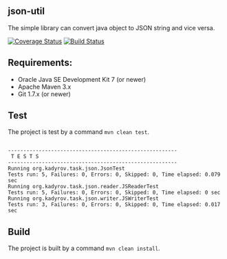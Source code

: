 ## json-util
The simple library can convert java object to JSON string and vice versa.

[![Coverage Status](https://coveralls.io/repos/github/dizzarg/json-util/badge.svg?branch=master)](https://coveralls.io/github/dizzarg/json-util?branch=master) 
[![Build Status](https://travis-ci.org/dizzarg/json-util.svg?branch=master)](https://travis-ci.org/dizzarg/json-util)

## Requirements:

  * Oracle Java SE Development Kit 7 (or newer)
  * Apache Maven 3.x
  * Git 1.7.x (or newer)

## Test

The project is test by a command `mvn clean test`. 

```

-------------------------------------------------------
 T E S T S
-------------------------------------------------------
Running org.kadyrov.task.json.JsonTest
Tests run: 5, Failures: 0, Errors: 0, Skipped: 0, Time elapsed: 0.079 sec
Running org.kadyrov.task.json.reader.JSReaderTest
Tests run: 5, Failures: 0, Errors: 0, Skipped: 0, Time elapsed: 0 sec
Running org.kadyrov.task.json.writer.JSWriterTest
Tests run: 3, Failures: 0, Errors: 0, Skipped: 0, Time elapsed: 0.017 sec

```

## Build

The project is built by a command `mvn clean install`. 
 
